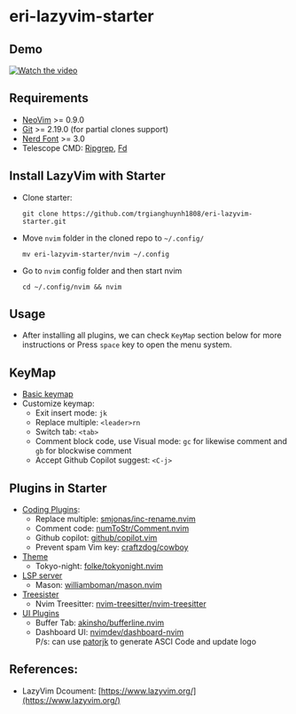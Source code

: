 # eri-lazyvim-starter

## Demo
[![Watch the video](https://img.youtube.com/vi/e-IAmBHclGE/hqdefault.jpg)](https://www.youtube.com/watch?v=e-IAmBHclGE)

## Requirements

- [NeoVim](https://neovim.io/) >= 0.9.0
- [Git](https://git-scm.com/) >= 2.19.0 (for partial clones support)
- [Nerd Font](https://www.nerdfonts.com/font-downloads) >= 3.0
- Telescope CMD: [Ripgrep](https://github.com/BurntSushi/ripgrep), [Fd](https://github.com/sharkdp/fd?tab=readme-ov-file#installation)

## Install LazyVim with Starter

- Clone starter:
  ```
  git clone https://github.com/trgianghuynh1808/eri-lazyvim-starter.git
  ```
- Move `nvim` folder in the cloned repo to `~/.config/`
  ```
  mv eri-lazyvim-starter/nvim ~/.config
  ```
- Go to `nvim` config folder and then start nvim
  ```
  cd ~/.config/nvim && nvim
  ```

## Usage

- After installing all plugins, we can check `KeyMap` section below for more instructions or Press `space` key to open the menu system.

## KeyMap

- [Basic keymap](https://www.lazyvim.org/keymaps)
- Customize keymap:
  - Exit insert mode: `jk`
  - Replace multiple: `<leader>rn`
  - Switch tab: `<tab>`
  - Comment block code, use Visual mode: `gc` for likewise comment and `gb` for blockwise comment
  - Accept Github Copilot suggest: `<C-j>`

## Plugins in Starter

- [Coding Plugins](https://github.com/trgianghuynh1808/eri-lazyvim-starter/blob/master/nvim/lua/plugins/coding.lua):
  - Replace multiple: [smjonas/inc-rename.nvim](https://github.com/smjonas/inc-rename.nvim)
  - Comment code: [numToStr/Comment.nvim](https://github.com/numToStr/Comment.nvim)
  - Github copilot: [github/copilot.vim](https://github.com/github/copilot.vim)
  - Prevent spam Vim key: [craftzdog/cowboy](https://github.com/trgianghuynh1808/eri-lazyvim-starter/blob/master/nvim/lua/craftzdog/discipline.lua)
- [Theme](https://github.com/trgianghuynh1808/eri-lazyvim-starter/blob/master/nvim/lua/plugins/colorscheme.lua)
  - Tokyo-night: [folke/tokyonight.nvim](https://github.com/folke/tokyonight.nvim)
- [LSP server](https://github.com/trgianghuynh1808/eri-lazyvim-starter/blob/master/nvim/lua/plugins/lsp.lua)
  - Mason: [williamboman/mason.nvim](https://github.com/williamboman/mason.nvim)
- [Treesister](https://github.com/trgianghuynh1808/eri-lazyvim-starter/blob/master/nvim/lua/plugins/treesitter.lua)
  - Nvim Treesitter: [nvim-treesitter/nvim-treesitter](https://github.com/nvim-treesitter/nvim-treesitter)
- [UI Plugins](https://github.com/trgianghuynh1808/eri-lazyvim-starter/blob/master/nvim/lua/plugins/ui.lua)
  - Buffer Tab: [akinsho/bufferline.nvim](https://github.com/akinsho/bufferline.nvim)
  - Dashboard UI: [nvimdev/dashboard-nvim](https://github.com/nvimdev/dashboard-nvim)  
    P/s: can use [patorjk](https://patorjk.com/software/taag/#p=display&f=Graffiti&t=Type%20Something%20) to generate ASCI Code and update logo

## References:

- LazyVim Dcoument: [https://www.lazyvim.org/](https://www.lazyvim.org/)
